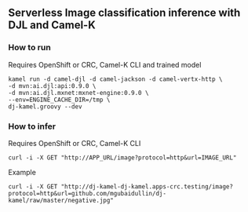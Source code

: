 ## Serverless Image classification inference with DJL and Camel-K

### How to run
Requires OpenShift or CRC, Camel-K CLI and trained model 

```
kamel run -d camel-djl -d camel-jackson -d camel-vertx-http \
-d mvn:ai.djl:api:0.9.0 \
-d mvn:ai.djl.mxnet:mxnet-engine:0.9.0 \
--env=ENGINE_CACHE_DIR=/tmp \
dj-kamel.groovy --dev
```

### How to infer
Requires OpenShift or CRC, Camel-K CLI

```
curl -i -X GET "http://APP_URL/image?protocol=http&url=IMAGE_URL"
```
Example
```
curl -i -X GET "http://dj-kamel-dj-kamel.apps-crc.testing/image?protocol=http&url=github.com/mgubaidullin/dj-kamel/raw/master/negative.jpg"
```